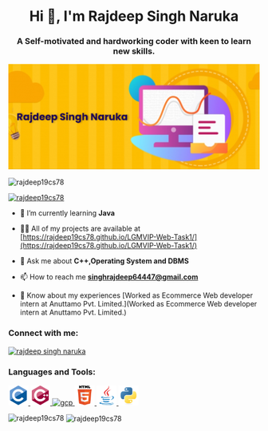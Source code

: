 <h1 align="center">Hi 👋, I'm Rajdeep Singh Naruka</h1>
<h3 align="center">A Self-motivated and hardworking coder with keen to learn new skills.</h3>
<img src="https://github.com/Rajdeep19CS78/Rajdeep19CS78/blob/main/banner.png" alt="banner">

<p align="left"> <img src="https://komarev.com/ghpvc/?username=rajdeep19cs78&label=Profile%20views&color=0e75b6&style=flat" alt="rajdeep19cs78" /> </p>

<p align="left"> <a href="https://github.com/ryo-ma/github-profile-trophy"><img src="https://github-profile-trophy.vercel.app/?username=rajdeep19cs78" alt="rajdeep19cs78" /></a> </p>

- 🌱 I’m currently learning **Java**

- 👨‍💻 All of my projects are available at [https://rajdeep19cs78.github.io/LGMVIP-Web-Task1/](https://rajdeep19cs78.github.io/LGMVIP-Web-Task1/)

- 💬 Ask me about **C++,Operating System and DBMS**

- 📫 How to reach me **singhrajdeep64447@gmail.com**

- 📄 Know about my experiences [Worked as Ecommerce Web developer intern at Anuttamo Pvt. Limited.](Worked as Ecommerce Web developer intern at Anuttamo Pvt. Limited.)

<h3 align="left">Connect with me:</h3>
<p align="left">
<a href="https://linkedin.com/in/rajdeep singh naruka" target="blank"><img align="center" src="https://raw.githubusercontent.com/rahuldkjain/github-profile-readme-generator/master/src/images/icons/Social/linked-in-alt.svg" alt="rajdeep singh naruka" height="30" width="40" /></a>
</p>

<h3 align="left">Languages and Tools:</h3>
<p align="left"> <a href="https://www.cprogramming.com/" target="_blank" rel="noreferrer"> <img src="https://raw.githubusercontent.com/devicons/devicon/master/icons/c/c-original.svg" alt="c" width="40" height="40"/> </a> <a href="https://www.w3schools.com/cpp/" target="_blank" rel="noreferrer"> <img src="https://raw.githubusercontent.com/devicons/devicon/master/icons/cplusplus/cplusplus-original.svg" alt="cplusplus" width="40" height="40"/> </a> <a href="https://cloud.google.com" target="_blank" rel="noreferrer"> <img src="https://www.vectorlogo.zone/logos/google_cloud/google_cloud-icon.svg" alt="gcp" width="40" height="40"/> </a> <a href="https://www.w3.org/html/" target="_blank" rel="noreferrer"> <img src="https://raw.githubusercontent.com/devicons/devicon/master/icons/html5/html5-original-wordmark.svg" alt="html5" width="40" height="40"/> </a> <a href="https://www.java.com" target="_blank" rel="noreferrer"> <img src="https://raw.githubusercontent.com/devicons/devicon/master/icons/java/java-original.svg" alt="java" width="40" height="40"/> </a> <a href="https://www.python.org" target="_blank" rel="noreferrer"> <img src="https://raw.githubusercontent.com/devicons/devicon/master/icons/python/python-original.svg" alt="python" width="40" height="40"/> </a> </p>

<p><img align="left" src="https://github-readme-stats.vercel.app/api/top-langs?username=rajdeep19cs78&show_icons=true&locale=en&layout=compact" alt="rajdeep19cs78" /></p>

<p>&nbsp;<img align="center" src="https://github-readme-stats.vercel.app/api?username=rajdeep19cs78&show_icons=true&locale=en" alt="rajdeep19cs78" /></p>

